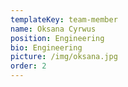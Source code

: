 ```yaml
---
templateKey: team-member
name: Oksana Cyrwus
position: Engineering
bio: Engineering
picture: /img/oksana.jpg
order: 2
---
```


